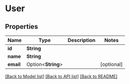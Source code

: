 # User

## Properties

Name | Type | Description | Notes
------------ | ------------- | ------------- | -------------
**id** | **String** |  | 
**name** | **String** |  | 
**email** | Option<**String**> |  | [optional]

[[Back to Model list]](../README.md#documentation-for-models) [[Back to API list]](../README.md#documentation-for-api-endpoints) [[Back to README]](../README.md)


